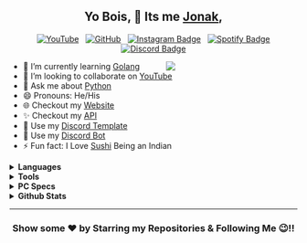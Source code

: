 <div align='center'>

## Yo Bois, 🤘 Its me <a href="https://jonakadiptakalita.herokuapp.com/" target="_blank">Jonak</a>,

&nbsp; [![YouTube](https://img.shields.io/badge/YouTube-Channel-%23E62117?style=for-the-badge&logo=YouTube)](https://www.youtube.com/channel/UC6IPfVhkqfcfBZCko6Q9mnQ/)
&nbsp; [![GitHub](https://img.shields.io/github/followers/Jonak-Adipta-Kalita?label=Follow%20Me%21%21&style=for-the-badge&logo=Github)](https://github.com/Jonak-Adipta-Kalita?tab=followers)
&nbsp; [![Instagram Badge](https://img.shields.io/badge/-Instagram-e4405f?style=for-the-badge&logo=Instagram&logoColor=white)](https://www.instagram.com/xxjonakadiptaxx/?hl=en)
&nbsp; [![Spotify Badge](https://img.shields.io/badge/-Spotify-ffffff?style=for-the-badge&logo=Spotify&logoColor=green&color=lightgreen)](https://open.spotify.com/user/31cypdycu52u6rj3bsfcldmqrlji)
&nbsp; [![Discord Badge](https://img.shields.io/badge/-Discord-ffffff?style=for-the-badge&logo=Discord&color=2c2f33)](https://discord.gg/S3UfGkW)

</div>

<img align='right' src="https://media.giphy.com/media/M9gbBd9nbDrOTu1Mqx/giphy.gif" width="230" />

- 🌱 I’m currently learning [Golang](https://golang.org/)
- 👯 I’m looking to collaborate on [YouTube](https://www.youtube.com/)
- 💬 Ask me about [Python](https://www.python.org/)
- 😄 Pronouns: He/His
- 🌐 Checkout my [Website](https://jonakadiptakalita.herokuapp.com/)
- ✨ Checkout my [API](https://jak-api-dot-com.herokuapp.com/)
- 🎈 Use my [Discord Template](https://discord.new/3xd7Cj7um9Az)
- 🤖 Use my [Discord Bot](https://discord.com/oauth2/authorize?client_id=756402881913028689&scope=bot)
- ⚡ Fun fact: I Love [Sushi](https://en.wikipedia.org/wiki/Sushi) Being an Indian

<details>
	<summary><b>Languages</b></summary>
	<ul>
  	    <img height="25" src="https://raw.githubusercontent.com/github/explore/80688e429a7d4ef2fca1e82350fe8e3517d3494d/topics/python/python.png" alt="python" />|
		<img height="25" src="https://raw.githubusercontent.com/github/explore/80688e429a7d4ef2fca1e82350fe8e3517d3494d/topics/html/html.png" alt="html" />|
		<img height="25" src="https://raw.githubusercontent.com/github/explore/80688e429a7d4ef2fca1e82350fe8e3517d3494d/topics/css/css.png" alt="css" />|
		<img height="25" src="https://raw.githubusercontent.com/github/explore/80688e429a7d4ef2fca1e82350fe8e3517d3494d/topics/javascript/javascript.png" alt="javascript" />|
		<img height="25" src="https://raw.githubusercontent.com/github/explore/80688e429a7d4ef2fca1e82350fe8e3517d3494d/topics/typescript/typescript.png" alt="typescript" />|
		<img height="25" src="https://raw.githubusercontent.com/github/explore/80688e429a7d4ef2fca1e82350fe8e3517d3494d/topics/go/go.png" alt="go" />|
		|--|--|--|--|--|--|
	</ul>	
</details>

<details>
	<summary><b>Tools</b></summary>
	<ul>
		<img height="25" width="25" src="https://www.flaticon.com/svg/static/icons/svg/136/136529.svg" alt="Adobe Photoshop" />|
		<img height="25" src="https://raw.githubusercontent.com/github/explore/80688e429a7d4ef2fca1e82350fe8e3517d3494d/topics/terminal/terminal.png" alt="terminal" />|
		<img height="25" src="https://raw.githubusercontent.com/github/explore/80688e429a7d4ef2fca1e82350fe8e3517d3494d/topics/visual-studio-code/visual-studio-code.png" alt="vscode" />|
		|--|--|--|
	</ul>	
</details>

<details>
	<summary><b>PC Specs</b></summary>
	<ul>
		<li><b>PC: </b>Laptop</li>
		<li><b>OS: </b>Windows 10 Pro</li>
		<li><b>Processor: </b>Intel Core i3 5th Generation</li>
		<li><b>RAM: </b>4GB</li>
	</ul>	
</details>

<details>	
	<summary><b>Github Stats</b></summary>
	<br/>
	<img height="180em" src="https://github-readme-stats.vercel.app/api?username=Jonak-Adipta-Kalita&show_icons=true&hide_border=true&theme=cobalt" />
</details>

<hr/>

<div align="center">

### Show some ❤️ by Starring my Repositories & Following Me 😉!!

</div>

